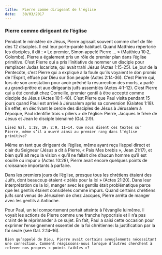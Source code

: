 ```yaml
---
title:  Pierre comme dirigeant de l’église
date:   30/03/2017
---
```


### Pierre comme dirigeant de l’église 

Pendant le ministère de Jésus, Pierre agissait souvent comme chef de file des 12 disciples. Il est leur porte-parole habituel. Quand Matthieu répertorie les disciples, il dit : « Le premier, Simon appelé Pierre … » (Matthieu 10:2, Colombe). Pierre a également pris un rôle de premier plan dans l’église primitive. C’est Pierre qui a pris l’initiative de nommer un disciple pour remplacer Judas Iscariote, qui avait trahi Jésus (Actes 1:15-25). Le jour de la Pentecôte, c’est Pierre qui a expliqué à la foule qu’ils voyaient le don promis de l’Esprit, effusé par Dieu sur Son peuple (Actes 2:14-36). C’est Pierre qui, lors de son arrestation pour avoir prêché la résurrection des morts, a parlé au grand-prêtre et aux dirigeants juifs assemblés (Actes 4:1-12). C’est Pierre qui a été conduit chez Corneille, premier gentil à être accepté comme disciple de Jésus (Actes 10:1-48). C’est Pierre que Paul visita pendant 15 jours quand Paul est arrivé à Jérusalem après sa conversion (Galates 1:18). En effet, en décrivant le cercle des disciples de Jésus à Jérusalem à l’époque, Paul identifie trois « piliers » de l’église: Pierre, Jacques le frère de Jésus et Jean le disciple bienaimé (Gal. 2:9). 

`Lisez Gal. 1:18, 19; 2:9, 11–14. Que nous disent ces textes sur Pierre, même s’il a œuvré ainsi au premier rang dans l’église primitive?` 

Même en tant que dirigeant de l’église, même ayant reçu l’appel direct et clair du Seigneur (Jésus a dit à Pierre, « Pais Mes brebis », Jean 21:17), et bien qu’il ait reçu la vision « qu’il ne fallait dire d’aucun homme qu’il est souillé ou impur » (Actes 10:28), Pierre avait encore quelques points de croissance importants à parfaire. 

Dans les premiers jours de l’église, presque tous les chrétiens étaient des Juifs, dont beaucoup étaient « zélés pour la loi » (Actes 21:20). Dans leur interprétation de la loi, manger avec les gentils était problématique parce que les gentils étaient considérés comme impurs. Quand certains chrétiens juifs sont venus de Jérusalem de chez Jacques, Pierre arrêta de manger avec les gentils à Antioche. 

Pour Paul, un tel comportement portait atteinte à l’évangile luimême. Il voyait les actions de Pierre comme une franche hypocrisie et il n’a pas craint de le réprimander à ce sujet. En fait, Paul a saisi cette occasion pour exprimer l’enseignement essentiel de la foi chrétienne: la justification par la foi seule (see Gal. 2:14–16). 

`Bien qu’appelé de Dieu, Pierre avait certains aveuglements nécessitant une correction. Comment réagissons-nous lorsque d’autres cherchent à relever nos propres « points faibles »?` 